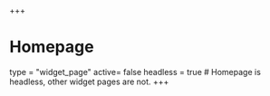 +++
# Homepage
type = "widget_page"
active= false
headless = true  # Homepage is headless, other widget pages are not.
+++
